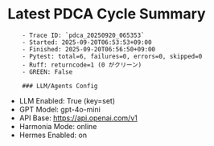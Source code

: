 # Latest PDCA Cycle Summary

        - Trace ID: `pdca_20250920_065353`
        - Started: 2025-09-20T06:53:53+09:00
        - Finished: 2025-09-20T06:56:50+09:00
        - Pytest: total=6, failures=0, errors=0, skipped=0
        - Ruff: returncode=1 (0 がクリーン)
        - GREEN: False

        ### LLM/Agents Config
- LLM Enabled: True  (key=set)
- GPT Model: gpt-4o-mini
- API Base: https://api.openai.com/v1
- Harmonia Mode: online
- Hermes Enabled: on
